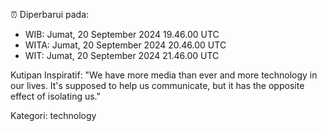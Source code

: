 ⏰ Diperbarui pada:
- WIB: Jumat, 20 September 2024 19.46.00 UTC
- WITA: Jumat, 20 September 2024 20.46.00 UTC
- WIT: Jumat, 20 September 2024 21.46.00 UTC

Kutipan Inspiratif:
"We have more media than ever and more technology in our lives. It's supposed to help us communicate, but it has the opposite effect of isolating us."


Kategori: technology

